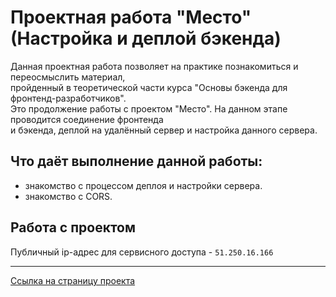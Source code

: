 # Проектная работа "Место" (Настройка и деплой бэкенда)
Данная проектная работа позволяет на практике познакомиться и переосмыслить материал,  
пройденный в теоретической части курса "Основы бэкенда для фронтенд-разработчиков".  
Это продолжение работы с проектом "Место". На данном этапе проводится соединение фронтенда  
и бэкенда, деплой на удалённый сервер и настройка данного сервера.  
## Что даёт выполнение данной работы:
* знакомство с процессом деплоя и настройки сервера.  
* знакомство с CORS.  
## Работа с проектом
Публичный ip-адрес для сервисного доступа - `51.250.16.166`  
***
[Ссылка на страницу проекта](https://mesto.alex-grt.nomoredomains.work/)
